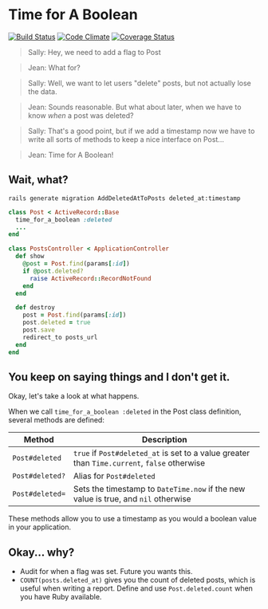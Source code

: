 Time for A Boolean
==================

[![Build Status](https://travis-ci.org/calebthompson/time_for_a_boolean.png)](https://travis-ci.org/calebthompson/time_for_a_boolean)
[![Code Climate](https://codeclimate.com/github/calebthompson/time_for_a_boolean.png)](https://codeclimate.com/github/calebthompson/time_for_a_boolean)
[![Coverage Status](https://coveralls.io/repos/calebthompson/time_for_a_boolean/badge.png)](https://coveralls.io/r/calebthompson/time_for_a_boolean)


> Sally: Hey, we need to add a flag to Post

> Jean: What for?

> Sally: Well, we want to let users "delete" posts, but not actually lose the
         data.

> Jean: Sounds reasonable. But what about later, when we have to know _when_ a
  post was deleted?

> Sally: That's a good point, but if we add a timestamp now we have to write all
         sorts of methods to keep a nice interface on Post...

> Jean: Time for A Boolean!

Wait, what?
-----------

```
rails generate migration AddDeletedAtToPosts deleted_at:timestamp
```

```ruby
class Post < ActiveRecord::Base
  time_for_a_boolean :deleted
  ...
end
```

```ruby
class PostsController < ApplicationController
  def show
    @post = Post.find(params[:id])
    if @post.deleted?
      raise ActiveRecord::RecordNotFound
    end
  end

  def destroy
    post = Post.find(params[:id])
    post.deleted = true
    post.save
    redirect_to posts_url
  end
end
```

You keep on saying things and I don't get it.
---------------------------------------------

Okay, let's take a look at what happens.

When we call `time_for_a_boolean :deleted` in the Post class definition, several
methods are defined:

| Method          | Description
| --------------- | -----------
| `Post#deleted`  | `true` if `Post#deleted_at` is set to a value greater than `Time.current`, `false` otherwise
| `Post#deleted?` | Alias for `Post#deleted`
| `Post#deleted=` | Sets the timestamp to `DateTime.now` if the new value is true, and `nil` otherwise

These methods allow you to use a timestamp as you would a boolean value in your
application.

Okay... why?
------------

* Audit for when a flag was set. Future you wants this.
* `COUNT(posts.deleted_at)` gives you the count of deleted posts, which is
  useful when writing a report. Define and use `Post.deleted.count` when you
  have Ruby available.
